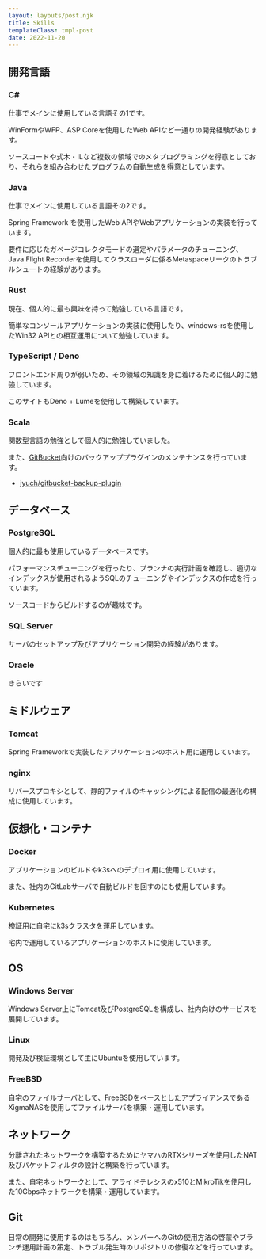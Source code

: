 ```yaml
---
layout: layouts/post.njk
title: Skills
templateClass: tmpl-post
date: 2022-11-20
---
```


## 開発言語

### C#

仕事でメインに使用している言語その1です。

WinFormやWFP、ASP Coreを使用したWeb APIなど一通りの開発経験があります。

ソースコードや式木・ILなど複数の領域でのメタプログラミングを得意としており、それらを組み合わせたプログラムの自動生成を得意としています。

### Java

仕事でメインに使用している言語その2です。

Spring Framework を使用したWeb APIやWebアプリケーションの実装を行っています。

要件に応じたガベージコレクタモードの選定やパラメータのチューニング、Java Flight
Recorderを使用してクラスローダに係るMetaspaceリークのトラブルシュートの経験があります。

### Rust

現在、個人的に最も興味を持って勉強している言語です。

簡単なコンソールアプリケーションの実装に使用したり、windows-rsを使用したWin32 APIとの相互運用について勉強しています。

### TypeScript / Deno

フロントエンド周りが弱いため、その領域の知識を身に着けるために個人的に勉強しています。

このサイトもDeno + Lumeを使用して構築しています。

### Scala

関数型言語の勉強として個人的に勉強していました。

また、[GitBucket](https://github.com/gitbucket/gitbucket)向けのバックアッププラグインのメンテナンスを行っています。

- [jyuch/gitbucket-backup-plugin](https://github.com/jyuch/gitbucket-backup-plugin)

## データベース

### PostgreSQL

個人的に最も使用しているデータベースです。

パフォーマンスチューニングを行ったり、プランナの実行計画を確認し、適切なインデックスが使用されるようSQLのチューニングやインデックスの作成を行っています。

ソースコードからビルドするのが趣味です。

### SQL Server

サーバのセットアップ及びアプリケーション開発の経験があります。

### Oracle

きらいです

## ミドルウェア

### Tomcat

Spring Frameworkで実装したアプリケーションのホスト用に運用しています。

### nginx

リバースプロキシとして、静的ファイルのキャッシングによる配信の最適化の構成に使用しています。

## 仮想化・コンテナ

### Docker

アプリケーションのビルドやk3sへのデプロイ用に使用しています。

また、社内のGitLabサーバで自動ビルドを回すのにも使用しています。

### Kubernetes

検証用に自宅にk3sクラスタを運用しています。

宅内で運用しているアプリケーションのホストに使用しています。

## OS

### Windows Server

Windows Server上にTomcat及びPostgreSQLを構成し、社内向けのサービスを展開しています。

### Linux

開発及び検証環境として主にUbuntuを使用しています。

### FreeBSD

自宅のファイルサーバとして、FreeBSDをベースとしたアプライアンスであるXigmaNASを使用してファイルサーバを構築・運用しています。

## ネットワーク

分離されたネットワークを構築するためにヤマハのRTXシリーズを使用したNAT及びパケットフィルタの設計と構築を行っています。

また、自宅ネットワークとして、アライドテレシスのx510とMikroTikを使用した10Gbpsネットワークを構築・運用しています。

## Git

日常の開発に使用するのはもちろん、メンバーへのGitの使用方法の啓蒙やブランチ運用計画の策定、トラブル発生時のリポジトリの修復などを行っています。

